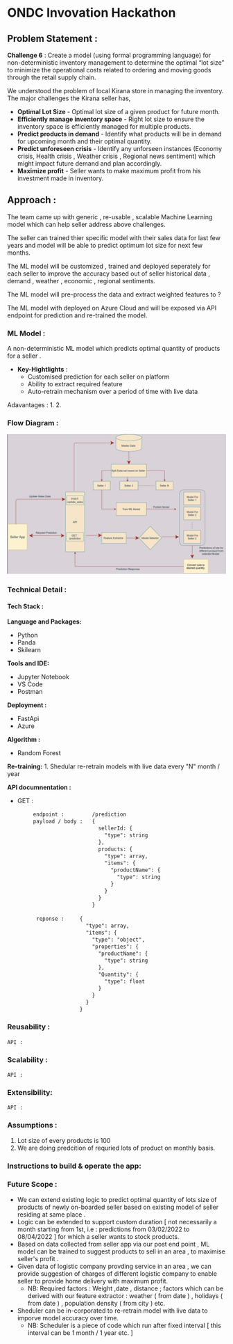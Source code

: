 # ONDC Invovation Hackathon  

## Problem Statement :
__Challenge 6__ : Create a model (using formal programming language) for non-deterministic inventory
    management to determine the optimal “lot size” to minimize the operational costs related to
    ordering and moving goods through the retail supply chain.
    
We understood the problem of local Kirana store in managing the inventory. The major challenges the Kirana seller has,
    
- __Optimal Lot Size__ - Optimal lot size of a given product for future month.
- __Efficiently manage inventory space__ - Right lot size to ensure the inventory space is efficiently managed for multiple products.
- __Predict products in demand__ - Identify what products will be in demand for upcoming month and their optimal quantity.
- __Predict unforeseen crisis__ - Identify any unforseen instances (Economy crisis, Health crisis , Weather crisis , Regional news sentiment) which might impact future demand and plan accordingly.
- __Maximize profit__ - Seller wants to make maximum profit from his investment made in inventory.    

## Approach :

The team came up with generic , re-usable , scalable Machine Learning model which can help seller address above challenges.

The seller can trained thier specific model with their sales data for last few years and model will be able to predict optimum lot size for next few months. 

The ML model will be customized , trained and deployed seperately for each seller to improve the accuracy based out of seller historical data , demand , weather , economic , regional sentiments.

The ML model will pre-process the data and extract weighted features to ?

The ML model with deployed on Azure Cloud and will be exposed via API endpoint for prediction and re-trained the model.

    
### ML Model :

A non-deterministic ML model which predicts optimal quantity of products for a seller . 

- __Key-Hightlights__ :
    - Customised prediction for each seller on platform 
    - Ability to extract required feature  
    -  Auto-retrain mechanism  over a period of time with live data
      
      
Adavantages : 
      1. 
      2.
      
### Flow Diagram :
![Flow-Diagram!](Flow-Diagram.png)

### Technical Detail : 

#### Tech Stack :
    
  **Language and Packages:**
  - Python
  - Panda
  - Skilearn
            
  **Tools and IDE:**
  - Jupyter Notebook
  - VS Code
  - Postman
            
  **Deployment :**
  - FastApi
  - Azure 
            
  **Algorithm :**
  - Random Forest 
            

            
  **Re-training:**
            1. Shedular re-retrain models with live data every "N" month / year 
            
  **API documnentation :**
  - GET : 


             endpoint :         /prediction
             payload / body :   {
                                  sellerId: {
                                    "type": string
                                  },
                                  products: {
                                    "type": array,
                                    "items": {
                                      "productName": {
                                        "type": string
                                      }
                                    }
                                  }
                                }

              reponse :     {
                              "type": array,
                              "items": {
                                "type": "object",
                                "properties": {
                                  "productName": {
                                    "type": string
                                  },
                                  "Quantity": {
                                    "type": float
                                  }
                                }
                              }
                            } 
           
    
   
### Reusability : 
    API :
    
### Scalability : 
    API :
    
### Extensibility: 
    API :
    
### Assumptions :
  1. Lot size of every products is 100 
  2. We are doing predcition of requried lots of product on monthly basis.


### Instructions to build & operate the app: 

       
### Future Scope : 

   - We can extend existing logic to predict optimal quantity of lots size of products of newly on-boarded seller based on existing model of seller residing at same place .
   - Logic can be extended to support custom duration [ not necessarily a month starting from 1st, i.e : predictions from 03/02/2022 to 08/04/2022 ] for which a seller wants to stock products.
   - Based on data collected from seller app via our post end point , ML model can be trained to suggest products to sell in an area , to maximise seller's profit .
   - Given data of logistic company provding service in an area , we can provide suggestion of charges of different logistic company to enable seller to provide home delivery with maximum profit.
        - NB: Required factors : Weight ,date , distance ; factors which can be derived with our feature extractor : weather ( from date ) , holidays ( from date ) , population density ( from city ) etc.
   - Sheduler can be in-corporated to re-retrain model with live data to imporve model accuracy over time.
        - NB: Scheduler is a piece of code which run after fixed interval [ this interval can be 1 month / 1 year etc. ] 
    



